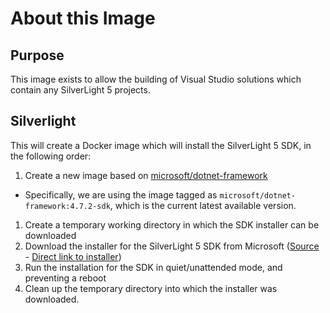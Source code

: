 # About this Image

## Purpose

This image exists to allow the building of Visual Studio solutions which contain any SilverLight 5 projects.


## Silverlight

This will create a Docker image which will install the SilverLight 5 SDK, in the following order:

1. Create a new image based on [microsoft/dotnet-framework](https://hub.docker.com/r/microsoft/dotnet-framework)
  * Specifically, we are using the image tagged as `microsoft/dotnet-framework:4.7.2-sdk`, which is the current latest available version.
1. Create a temporary working directory in which the SDK installer can be downloaded
1. Download the installer for the SilverLight 5 SDK from Microsoft ([Source](https://www.microsoft.com/en-US/download/details.aspx?id=28359) - [Direct link to installer](https://download.microsoft.com/download/3/A/3/3A35179D-5C87-4D0A-91EB-BF5FEDC601A4/sdk/silverlight_sdk.exe))
1. Run the installation for the SDK in quiet/unattended mode, and preventing a reboot
1. Clean up the temporary directory into which the installer was downloaded.


